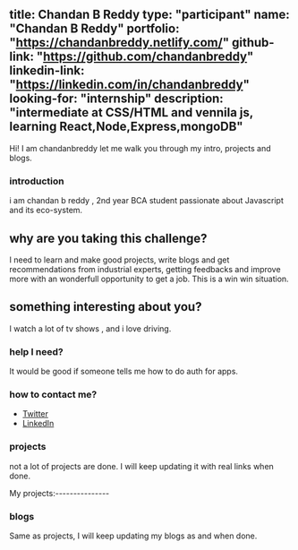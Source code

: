 title: Chandan B Reddy
type: "participant"
name: "Chandan B Reddy"
portfolio: "https://chandanbreddy.netlify.com/"
github-link: "https://github.com/chandanbreddy"
linkedin-link: "https://linkedin.com/in/chandanbreddy"
looking-for: "internship"
description: "intermediate  at CSS/HTML  and vennila js, learning React,Node,Express,mongoDB"
---

Hi! I am chandanbreddy let me walk you through my intro, projects and blogs.

### introduction

i am chandan b reddy , 2nd year BCA student passionate about Javascript and its eco-system. 

## why are you taking this challenge?

I need to learn and make good projects, write blogs and get recommendations from industrial experts, getting feedbacks and improve more with an wonderfull opportunity to get a job. This is a win win situation.

## something interesting about you?

I watch a lot of tv shows , and i love driving.

### help I need?

It would be good if someone tells me how to do auth for apps.

### how to contact me?

- [Twitter](https://twitter.com/chandanbreddy)
- [LinkedIn](https://linkedin.com/in/chandanbreddy)

### projects

not a lot of projects are done. I will keep updating it with real links when done.

My projects:---------------


### blogs

Same as projects, I will keep updating my blogs as and when done.
